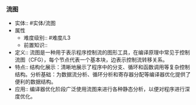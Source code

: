 ###  流图 
- 实体:: #实体/流图 
- 属性
	- 难度级别:: #难度/L3 
	- 前置知识::
- 定义::  流图是一种用于表示程序控制流的图形工具，在编译原理中常见于控制流图（CFG），每个节点代表一个基本块，边表示控制流转移关系。
- 特点:: 结构化展示：清晰地展示了程序中的分支、循环和函数调用等复杂控制结构。分析基础：为数据流分析、循环分析和寄存器分配等编译器优化提供了便利的数据结构。
- 应用:: 编译器优化阶段广泛使用流图来进行各种静态分析，以便对程序进行深度优化。